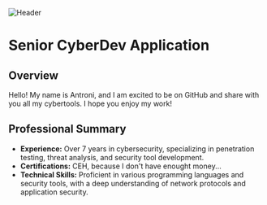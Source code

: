 ![Header](./your-header-image-name.png)

# Senior CyberDev Application

## Overview
Hello! My name is Antroni, and I am excited to be on GitHub and share with you all my cybertools. I hope you enjoy my work!

## Professional Summary
- **Experience:** Over 7 years in cybersecurity, specializing in penetration testing, threat analysis, and security tool development.
- **Certifications:** CEH, because I don't have enought money...
- **Technical Skills:** Proficient in various programming languages and security tools, with a deep understanding of network protocols and application security.
